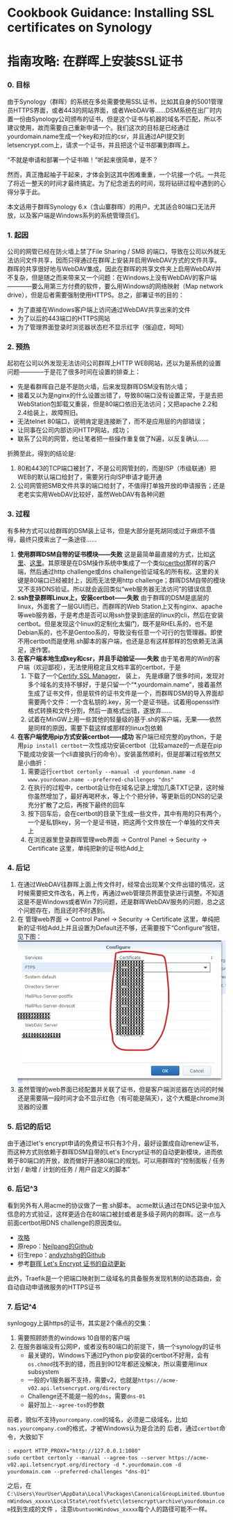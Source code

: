 # Cookbook Guidance: Installing SSL certificates on Synology
# 指南攻略: 在群晖上安装SSL证书


### 0. 目标 ###
由于Synology（群晖）的系统在多处需要使用SSL证书，比如其自身的5001管理员HTTPS界面，或者443的网站界面，或者WebDAV等……DSM系统在出厂时内置一份由Synology公司颁布的证书，但是这个证书与机器的域名不匹配，所以不建议使用，故而需要自己重新申请一个。我们这次的目标是已经通过yourdomain.name生成一个key和对应的csr，并且通过API提交到letsencrypt.com上，请求一个证书，并且把这个证书部署到群晖上。

“不就是申请和部署一个证书嘛！”听起来很简单，是不？

然而，真正撸起袖子干起来，才体会到这其中困难重重，一个坑接一个坑。一共花了将近一整天的时间才最终搞定。为了纪念逝去的时间，现将钻研过程中遇到的心得分享于此。

本文适用于群晖Synology 6.x（含山寨群晖）的用户。尤其适合80端口无法开放，以及客户端是Windows系列的系统管理员们。

### 1. 起因 ###
公司的网管已经在防火墙上禁了File Sharing / SMB 的端口，导致在公司以外就无法访问文件共享，因而只得通过在群晖上安装并启用WebDAV方式的文件共享。群晖的共享很好地与WebDAV集成，因此在群晖的共享文件夹上启用WebDAV并不复杂，但是随之而来带来又一个问题：在Windows上没有WebDAV的客户端————要么用第三方付费的软件，要么用Windows的网络映射（Map network drive），但是后者需要强制使用HTTPS。总之，部署证书的目的：
* 为了直接在Windows客户端上访问通过WebDAV共享出来的文件
* 为了以后的443端口的HTTPS网站
* 为了管理界面登录时浏览器状态栏不显示红字（强迫症，呵呵）

### 2. 预热 ###
起初在公司以外发现无法访问公司群晖上HTTP WEB网站，还以为是系统的设置问题————于是花了很多时间在设置的排查上：
* 先是看群晖自己是不是防火墙，后来发现群晖DSM没有防火墙；
* 接着又以为是nginx的什么设置出错了，导致80端口没有设置正常，于是去把WebStation包卸载又重装，但是80端口依旧无法访问；又把apache 2.2和2.4给装上，故障照旧。
* 无法telnet 80端口，说明肯定是连接断了，而不是应用层的内部错误；
* 让同事在公司内部访问HTTP网站，成功；
* 联系了公司的网管，他让笔者把一些操作重复做了N遍，以反复确认……

折腾至此，得到的结论是:
1. 80和443的TCP端口被封了，不是公司网管封的，而是ISP（市级联通）把WEB的默认端口给封了，需要另行向ISP申请才能开通
2. 公司网管把SMB文件共享的端口给封了，不值得打单独开放的申请报告；还是老老实实用WebDAV比较好，虽然WebDAV有各种问题

### 3. 过程 ###
有多种方式可以给群晖的DSM装上证书，但是大部分是死胡同或过于麻烦不值得，最终只摸索出了一条途径……

1. **使用群晖DSM自带的证书模块——失败**
   这是最简单最直接的方式，比如[这里](https://miketabor.com/install-a-lets-encrypt-ssl-on-a-synology-nas/)、[这里](https://synoguide.com/2016/04/14/secure-your-synology-with-https-ssl-certificate-from-lets-encrypt/)。其原理是在DSM操作系统中集成了一个类似[certbot](https://certbot.eff.org/)那样的客户端，然后通过http challenge或dns challenge验证域名的所有权。这里的关键是80端口已经被封上，因而无法使用http challenge；群晖DSM自带的模块又不支持DNS验证。所以就会返回类似“web服务器无法访问”的错误信息
2. **ssh登录群晖Linux上，安装certbot——失败**
   由于群晖的DSM是底层的linux，外面套了一层GUI而已，而群晖的Web Station上又有nginx、apache等web服务器，于是考虑是否可以用ssh登录到底层的linux的cli，然后在安装certbot。但是发现这个linux的定制化太偏门，既不是RHEL系的，也不是Debian系的，也不是Gentoo系的，导致没有任意一个可行的包管理器。即使不用certbot而是使用.sh脚本的客户端，也还是总有这样那样的包依赖无法满足，遂作罢。
3. **在客户端本地生成key和csr，并且手动验证——失败**
   由于笔者用的Win的客户端（欢迎鄙视），无法使用稳定且文档丰富的certbot，于是
   1. 下载了一个[Certify SSL Manager](https://certifytheweb.com/)， 装上， 先是琢磨了很多时间，发现对多个域名的支持不够好，于是只留一个“*.yourdomain.name”，接着虽然生成了证书文件，但是软件的证书文件是一个，而群晖DSM的导入界面却需要两个文件：一个含私钥的.key，另一个是证书链。试着用openssl作格式转换和文件分割，然后一直格式出错，遂放弃……
   2. 试着在MinGW上用一些其他的轻量级的基于.sh的客户端，无果——依然是同样的原因，需要下载这样或那样的linux包依赖
4. **在客户端使用pip方式安装certbot——成功**
   客户端已经完整的python，于是用`pip install certbot`一次性成功安装certbot（比较amaze的一点是在pip下能成功安装一个cli直接执行的命令）。安装虽然顺利，但是部署过程依然又是小曲折：
   1. 需要运行`certbot certonly --manual -d yourdoman.name -d www.yourdoman.name --preferred-challenges "dns"`
   2. 在执行的过程中，certbot会让你在域名记录上增加几条TXT记录，这时候你虽然增加了，最好再喝杯水，等上个个把分钟，等更新后的DNS的记录充分扩散了之后，再按下最终的回车
   3. 按下回车后，会在certbot的目录下生成一些文件，其中有用的只有两个，一个是私钥key，另一个是证书链，把这两个文件放在一个单独的文件夹上
   4. 在浏览器里登录群晖管理web界面 -> Control Panel -> Security -> Certificate 这里，单纯把新的证书给Add上

### 4. 后记 ###
1. 在通过WebDAV往群晖上面上传文件时，经常会出现某个文件出错的情况，这时候需要把文件改名，再上传，再通过web管理员界面登录进行调整。不知道这是不是Windows或者Win 7的问题，还是群晖WebDAV服务的问题，总之这个问题存在，而且还时不时遇到。
2. 在 管理web界面 -> Control Panel -> Security -> Certificate 这里，单纯把新的证书给Add上并且设置为Default还不够，还需要按下“Configure”按钮，见下图：
   ![Certificate Configure](assets/certificate_configure.jpg)
3. 虽然管理的web界面已经配置并关联了证书，但是客户端浏览器在访问的时候还是需要隔一段时间才会不显示红色（有可能是隔天），这个大概是chrome浏览器的设置

### 5. 后记的后记 ###
由于通过let's encrypt申请的免费证书只有3个月，最好设置成自动renew证书，而这种方式则依赖于群晖DSM自带的Let's Encrypt证书的自动更新模块，进而依赖于80端口的开放，故而做好开通80端口的规划。可以用群晖的“控制面板 / 任务计划 / 新增 / 计划的任务 / 用户自定义的脚本”

### 6. 后记^3

看到另外有人用acme的协议做了一套.sh脚本。
acme默认通过在DNS记录中加入信息的方式验证，这样更适合在80端口被封或者是多级子网内的群晖。这一点与前面certbot用DNS challenge的原因类似。

* [攻略](http://www.up4dev.com/2018/05/29/synology-ssl-wildcard-cert-update/)
* 原repo：[Neilpang的Github](https://github.com/Neilpang/acme.sh/tree/master/dnsapi)
* 衍生repo：[andyzhshg的Github](https://github.com/andyzhshg/syno-acme)
* 参考[群晖 Let's Encrypt 证书的自动更新](http://www.up4dev.com/2017/09/11/synology-ssl-cert-update/)

此外，Traefik是一个把端口映射到二级域名的具备服务发现机制的动态路由，会自动自动申请微服务的HTTPS证书

### 7. 后记^4
synlogogy上装https的证书，其实是2个痛点的交集：
1. 需要照顾娇贵的windows 10自带的客户端
2. 在服务器端没有公网IP，或者没有80端口的前提下，搞一个synology的证书
   * 最关键的，Windows下通过Python pip安装的certbot不好用，会有`os.chmod`找不到的错，而且到9012年都还没解决，所以需要用linux subsystem
   * 一般的v1服务器不支持，需要v2，也就是`https://acme-v02.api.letsencrypt.org/directory`
   * Challenge还不能是一般的`dns`，需要`dns-01`
   * 最好加上`--agree-tos`的参数

前者，貌似不支持`yourcompany.com`的域名，必须是二级域名，比如`nas.yourcompany.com`的格式，才被Windows认为是合法的
后者，通过`certbot`命令，大致如下
```
: export HTTP_PROXY="http://127.0.0.1:1080"
sudo certbot certonly --manual --agree-tos --server https://acme-v02.api.letsencrypt.org/directory -d *.yourdomain.com -d yourdomain.com --preferred-challenges "dns-01"
```
之后，在`C:\Users\YourUser\AppData\Local\Packages\CanonicalGroupLimited.UbuntuonWindows_xxxxx\LocalState\rootfs\etc\letsencrypt\archive\yourdomain.com`找到生成的文件 ，注意`UbuntuonWindows_xxxxx`每个人的路径可能不一样。

